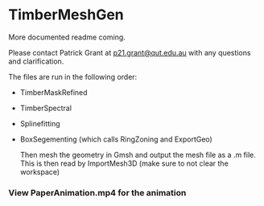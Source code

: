 # TimberMeshGen
More documented readme coming.


Please contact Patrick Grant at p21.grant@qut.edu.au with any questions and clarification.

The files are run in the following order:
- TimberMaskRefined
- TimberSpectral
- Splinefitting
- BoxSegementing (which calls RingZoning and ExportGeo)

  Then mesh the geometry in Gmsh and output the mesh file as a .m file. This is then read by ImportMesh3D (make sure to not clear the workspace)


### View PaperAnimation.mp4 for the animation
